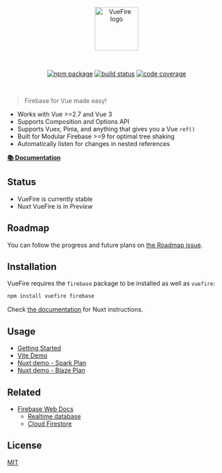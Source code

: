<p align="center">
  <a href="https://vuefire.vuejs.org" target="_blank" rel="noopener noreferrer">
    <img width="100" src="https://vuefire.vuejs.org/logo.svg" alt="VueFire logo">
  </a>
</p>
<br/>
<p align="center">
  <a href="https://npmjs.com/package/vuefire"><img src="https://badgen.net/npm/v/vuefire" alt="npm package"></a>
  <a href="https://github.com/vuejs/vuefire/actions/workflows/test.yml"><img src="https://github.com/vuejs/vuefire/workflows/test/badge.svg?branch=main" alt="build status"></a>
  <a href="https://codecov.io/github/vuejs/vuefire"><img src="https://badgen.net/codecov/c/github/vuejs/vuefire/main" alt="code coverage"></a>
</p>
<br/>

> Firebase for Vue made easy!

- Works with Vue >=2.7 and Vue 3
- Supports Composition and Options API
- Supports Vuex, Pinia, and anything that gives you a Vue `ref()`
- Built for Modular Firebase >=9 for optimal tree shaking
- Automatically listen for changes in nested references

[**📚 Documentation**](https://vuefire.vuejs.org/)

## Status

- VueFire is currently stable
- Nuxt VueFire is in _Preview_

## Roadmap

You can follow the progress and future plans on [the Roadmap issue](https://github.com/vuejs/vuefire/issues/1241).

## Installation

VueFire requires the `firebase` package to be installed as well as `vuefire`:

```bash
npm install vuefire firebase
```

Check [the documentation](https://vuefire.vuejs.org/nuxt/getting-started.html) for Nuxt instructions.

## Usage

- [Getting Started](https://vuefire.vuejs.org/guide/getting-started.html)
- [Vite Demo](https://github.com/posva/vuefire-vite-example)
- [Nuxt demo - Spark Plan](https://github.com/posva/nuxt--vuefire-example-spark-plan)
- [Nuxt demo - Blaze Plan](https://github.com/posva/nuxt--vuefire-example-blaze-plan)

## Related

- [Firebase Web Docs](https://firebase.google.com/docs/web/setup)
  - [Realtime database](https://firebase.google.com/docs/database/)
  - [Cloud Firestore](https://firebase.google.com/docs/firestore/)

## License

[MIT](http://opensource.org/licenses/MIT)
